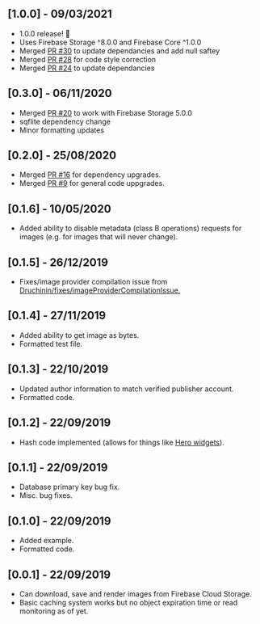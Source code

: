 ## [1.0.0] - 09/03/2021
* 1.0.0 release! 🥳
* Uses Firebase Storage ^8.0.0 and Firebase Core ^1.0.0
* Merged [PR #30](https://github.com/mattreid1/firebase_image/pull/30) to update dependancies and add null saftey
* Merged [PR #28](https://github.com/mattreid1/firebase_image/pull/28) for code style correction
* Merged [PR #24](https://github.com/mattreid1/firebase_image/pull/24) to update dependancies

## [0.3.0] - 06/11/2020
* Merged [PR #20](https://github.com/mattreid1/firebase_image/pull/20) to work with Firebase Storage 5.0.0
* sqflite dependency change
* Minor formatting updates

## [0.2.0] - 25/08/2020
* Merged [PR #16](https://github.com/mattreid1/firebase_image/pull/16) for dependency upgrades.
* Merged [PR #9](https://github.com/mattreid1/firebase_image/pull/9) for general code uppgrades.

## [0.1.6] - 10/05/2020
* Added ability to disable metadata (class B operations) requests for images (e.g. for images that will never change).

## [0.1.5] - 26/12/2019
* Fixes/image provider compilation issue from [Druchinin/fixes/imageProviderCompilationIssue.](https://github.com/mattreid1/firebase_image/pull/3)

## [0.1.4] - 27/11/2019
* Added ability to get image as bytes.
* Formatted test file.

## [0.1.3] - 22/10/2019
* Updated author information to match verified publisher account.
* Formatted code.

## [0.1.2] - 22/09/2019
* Hash code implemented (allows for things like [Hero widgets](https://flutter.dev/docs/development/ui/animations/hero-animations)).

## [0.1.1] - 22/09/2019
* Database primary key bug fix.
* Misc. bug fixes.

## [0.1.0] - 22/09/2019
* Added example.
* Formatted code.

## [0.0.1] - 22/09/2019
* Can download, save and render images from Firebase Cloud Storage.
* Basic caching system works but no object expiration time or read monitoring as of yet.